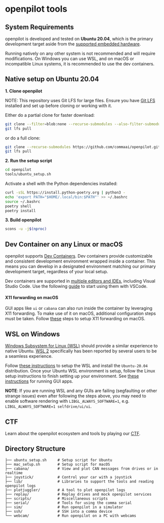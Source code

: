 # openpilot tools

## System Requirements

openpilot is developed and tested on **Ubuntu 20.04**, which is the primary development target aside from the [supported embedded hardware](https://github.com/commaai/openpilot#running-on-a-dedicated-device-in-a-car).

Running natively on any other system is not recommended and will require modifications. On Windows you can use WSL, and on macOS or incompatible Linux systems, it is recommended to use the dev containers.

## Native setup on Ubuntu 20.04

**1. Clone openpilot**

NOTE: This repository uses Git LFS for large files. Ensure you have [Git LFS](https://git-lfs.com/) installed and set up before cloning or working with it.

Either do a partial clone for faster download:
``` bash
git clone --filter=blob:none --recurse-submodules --also-filter-submodules https://github.com/commaai/openpilot.git
git lfs pull
```

or do a full clone:
``` bash
git clone --recurse-submodules https://github.com/commaai/openpilot.git
git lfs pull
```

**2. Run the setup script**

``` bash
cd openpilot
tools/ubuntu_setup.sh
```

Activate a shell with the Python dependencies installed:
``` bash
curl -sSL https://install.python-poetry.org | python3 -
echo 'export PATH="$HOME/.local/bin:$PATH"' >> ~/.bashrc
source ~/.bashrc
poetry shell
poetry install
```

**3. Build openpilot**

``` bash
scons -u -j$(nproc)
```

## Dev Container on any Linux or macOS

openpilot supports [Dev Containers](https://containers.dev/). Dev containers provide customizable and consistent development environment wrapped inside a container. This means you can develop in a designated environment matching our primary development target, regardless of your local setup.

Dev containers are supported in [multiple editors and IDEs](https://containers.dev/supporting), including Visual Studio Code. Use the following [guide](https://code.visualstudio.com/docs/devcontainers/containers) to start using them with VSCode.

#### X11 forwarding on macOS

GUI apps like `ui` or `cabana` can also run inside the container by leveraging X11 forwarding. To make use of it on macOS, additional configuration steps must be taken. Follow [these](https://gist.github.com/sorny/969fe55d85c9b0035b0109a31cbcb088) steps to setup X11 forwarding on macOS.

## WSL on Windows

[Windows Subsystem for Linux (WSL)](https://docs.microsoft.com/en-us/windows/wsl/about) should provide a similar experience to native Ubuntu. [WSL 2](https://docs.microsoft.com/en-us/windows/wsl/compare-versions) specifically has been reported by several users to be a seamless experience.

Follow [these instructions](https://docs.microsoft.com/en-us/windows/wsl/install) to setup the WSL and install the `Ubuntu-20.04` distribution. Once your Ubuntu WSL environment is setup, follow the Linux setup instructions to finish setting up your environment. See [these instructions](https://learn.microsoft.com/en-us/windows/wsl/tutorials/gui-apps) for running GUI apps.

**NOTE**: If you are running WSL and any GUIs are failing (segfaulting or other strange issues) even after following the steps above, you may need to enable software rendering with `LIBGL_ALWAYS_SOFTWARE=1`, e.g. `LIBGL_ALWAYS_SOFTWARE=1 selfdrive/ui/ui`.

## CTF
Learn about the openpilot ecosystem and tools by playing our [CTF](/tools/CTF.md).

## Directory Structure

```
├── ubuntu_setup.sh     # Setup script for Ubuntu
├── mac_setup.sh        # Setup script for macOS
├── cabana/             # View and plot CAN messages from drives or in realtime
├── joystick/           # Control your car with a joystick
├── lib/                # Libraries to support the tools and reading openpilot logs
├── plotjuggler/        # A tool to plot openpilot logs
├── replay/             # Replay drives and mock openpilot services
├── scripts/            # Miscellaneous scripts
├── serial/             # Tools for using the comma serial
├── sim/                # Run openpilot in a simulator
├── ssh/                # SSH into a comma device
└── webcam/             # Run openpilot on a PC with webcams
```
